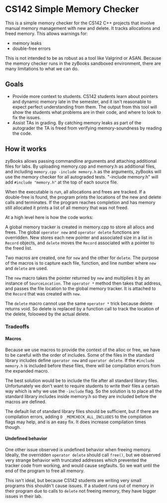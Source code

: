 # CS142 Simple Memory Checker

This is a simple memory checker for the CS142 C++ projects that involve
manual memory management with new and delete. It tracks allocations and
freed memory. This allows warnings for:
* memory leaks
* double-free errors

This is not intended to be as robust as a tool like Valgrind or ASAN.
Because the memory checker runs in the zyBooks sandboxed environment,
there are many limitations to what we can do.

## Goals

* Provide more context to students. CS142 students learn about pointers
and dynamic memory late in the semester, and it isn't reasonable to
expect perfect understanding from them. The output from this tool will
show the students what problems are in their code, and where to look to
fix the issues.
* Assist TAs in grading. By catching memory leaks as part of the
autograder the TA is freed from verifying memory-soundness by reading
the code.

## How it works

zyBooks allows passing commandline arguments and attaching additional
files for labs. By uploading memory.cpp and memory.h as additional
files, and including `memory.cpp -include memory.h` as the arguments,
zyBooks will use the memory checker for all autograded tests.
"-include memory.h" will add `#include "memory.h"` at the top of each
source file.

When the executable is run, all allocations and frees are tracked. If
a double-free is found, the program prints the locations of the new
and delete calls and terminates. If the program reaches completion
and has memory still allocated it prints a list of all memory that
was not freed.

At a high level here is how the code works:

A global memory tracker is created in memory.cpp to store all allocs
and frees. The global `operator new` and `operator delete` functions
are overridden. New stores each new pointer and associated size in a
list in `Record` objects, and `delete` moves the `Record` associated
with a pointer to the freed list.

Two macros are created, one for `new` and the other for `delete`. The
purpose of the macros is to capture each file, function, and line
number where `new` and `delete` are used.

The `new` macro takes the pointer returned by `new` and multiplies it
by an instance of `SourceLocation`. The `operator *` method then
takes that address, and passes the file location to the global memory
tracker. It is attached to the `Record` that was created with `new`.

The `delete` macro cannot use the same `operator *` trick because
delete returns void. So delete is replaced by a function call to
track the location of the delete, foloowed by the actual delete.

### Tradeoffs

#### Macros
Because we use macros to provide the context of the alloc or free,
we have to be careful with the order of includes. Some of the files
in the standard library includes define `operator new` and `operator
delete`. If the `#include memory.h` is included before these files,
there will be compilation errors from the expanded macro.

The best solution would be to include the file after all standard
library files. Unfortunately we don't want to require students to
write their files a certain way which is why we use the `-include`
flag. So the solution is to place all the standard library includes
inside memory.h so they are included before the macros are defined.

The default list of standard library files should be sufficient, but
if there are compilation errors, adding `D _MEMCHECK_ALL_INCLUDES`
to the compilation flags may help, and is an easy fix. It does
increase compilation times though.

#### Undefined behavior
One other issue observed is undefined behavior when freeing memory.
Ideally, the overridden `operator delete` should call `free()`, but
we observed very strange behavior with truncated addresses which
prevented the tracker code from working, and would cause segfaults.
So we wait until the end of the program to free all memory.

This isn't ideal, but because CS142 students are writing very small
programs this shouldn't cause issues. If a student runs out of
memory in their program due to calls to `delete` not freeing memory,
they have bigger issues in their lab.
